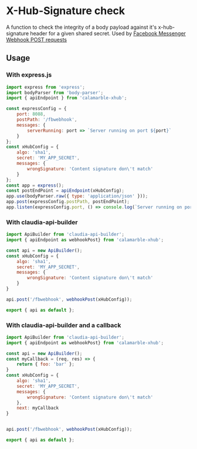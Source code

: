 # X-Hub-Signature check

A function to check the integrity of a body payload against it's x-hub-signature header for a given shared secret. Used by [Facebook Messenger Webhook POST requests](https://developers.facebook.com/docs/messenger-platform/webhook-reference#security)

## Usage

### With express.js

```javascript
import express from 'express';
import bodyParser from 'body-parser';
import { apiEndpoint } from 'calamarble-xhub';

const expressConfig = {
    port: 8088,
    postPath: '/fbwebhook',
    messages: {
        serverRunning: port => `Server running on port ${port}`
    }
};
const xHubConfig = {
    algo: 'sha1',
    secret: 'MY_APP_SECRET',
    messages: {
        wrongSignature: 'Content signature don\'t match'
    }
};
const app = express();
const postEndPoint = apiEndpoint(xHubConfig);
app.use(bodyParser.raw({ type: 'application/json' }));
app.post(expressConfig.postPath, postEndPoint);
app.listen(expressConfig.port, () => console.log(`Server running on port ${expressConfig.port}`));

```

### With claudia-api-builder

```javascript
import ApiBuilder from 'claudia-api-builder';
import { apiEndpoint as webhookPost} from 'calamarble-xhub';

const api = new ApiBuilder();
const xHubConfig = {
    algo: 'sha1',
    secret: 'MY_APP_SECRET',
    messages: {
        wrongSignature: 'Content signature don\'t match'
    }
}

api.post('/fbwebhook', webhookPost(xHubConfig));

export { api as default };
```

### With claudia-api-builder and a callback

```javascript
import ApiBuilder from 'claudia-api-builder';
import { apiEndpoint as webhookPost} from 'calamarble-xhub';

const api = new ApiBuilder();
const myCallback = (req, res) => {
    return { foo: 'bar' };
}
const xHubConfig = {
    algo: 'sha1',
    secret: 'MY_APP_SECRET',
    messages: {
        wrongSignature: 'Content signature don\'t match'
    },
    next: myCallback
}


api.post('/fbwebhook', webhookPost(xHubConfig));

export { api as default };
```
